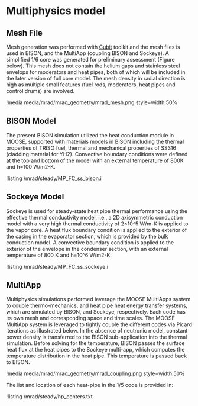 # Multiphysics model

## Mesh File

Mesh generation was performed with [Cubit](https://cubit.sandia.gov/) toolkit and the mesh files is used in BISON, and the MultiApp (coupling BISON and Sockeye). A simplified 1/6 core was generated for preliminary assessment (Figure below). This mesh does not contain the helium gaps and stainless steel envelops for moderators and heat pipes, both of which will be included in the later version of full core model. The mesh density in radial direction is high as multiple small features (fuel rods, moderators, heat pipes and control drums) are involved.

!media media/mrad/mrad_geometry/mrad_mesh.png
       style=width:50%

## BISON Model

The present BISON simulation utilized the heat conduction module in MOOSE, supported with materials models in BISON including the thermal properties of TRISO fuel, thermal and mechanical properties of SS316 (cladding material for YH2). Convective boundary conditions were defined at the top and bottom of the model with an external temperature of 800K and h=100 W/m2-K. 

!listing /mrad/steady/MP_FC_ss_bison.i 

## Sockeye Model

Sockeye is used for steady-state heat pipe thermal performance using the effective thermal conductivity model, i.e., a 2D axisymmetric conduction model with a very high thermal conductivity of 2×10^5 W/m-K is applied to the vapor core. A heat flux boundary condition is applied to the exterior of the casing in the evaporator section, which is provided by the bulk conduction model. A convective boundary condition is applied to the exterior of the envelope in the condenser section, with an external temperature of 800 K and h=10^6 W/m2-K. 

!listing /mrad/steady/MP_FC_ss_sockeye.i 

## MultiApp

Multiphysics simulations performed leverage the MOOSE MultiApps system to couple thermo-mechanics, and heat pipe heat energy transfer systems, which are simulated by BISON, and Sockeye, respectively. Each code has its own mesh and corresponding space and time scales. The MOOSE MultiApp system is leveraged to tightly couple the different codes via Picard iterations as illustrated below. In the absence of neutronic model, constant power density is transferred to the BISON sub-application into the thermal simulation. Before solving for the temperature, BISON passes the surface heat flux at the heat pipes to the Sockeye multi-app, which computes the temperature distribution in the heat pipe. This temperature is passed back to BISON. 

!media media/mrad/mrad_geometry/mrad_coupling.png
       style=width:50%

The list and location of each heat-pipe in the 1/5 code is provided in:

!listing /mrad/steady/hp_centers.txt 

